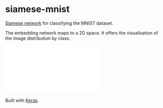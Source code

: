 # siamese-mnist


[Siamese network](https://en.wikipedia.org/wiki/Siamese_network) for classifying the MNIST dataset.

The embedding network maps to a 2D space. It offers the visualisation of the image distribution by class:

![embedding visualization, distribution for train and test](mnist_siamese_space.pdf)


Built with [Keras](https://keras.io/).
